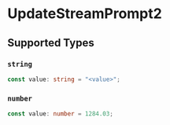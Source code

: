 # UpdateStreamPrompt2


## Supported Types

### `string`

```typescript
const value: string = "<value>";
```

### `number`

```typescript
const value: number = 1284.03;
```

